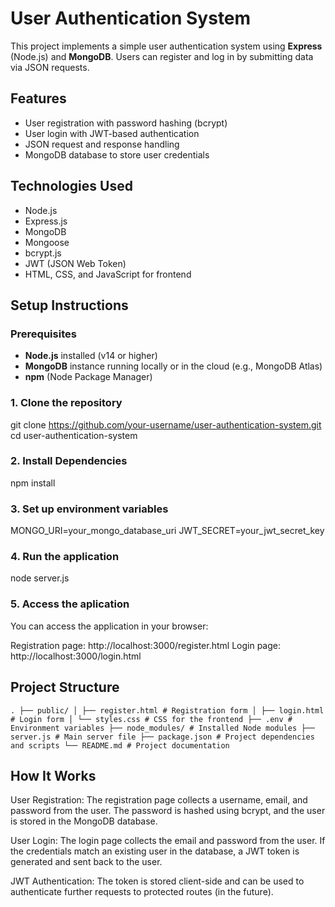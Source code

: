 # User Authentication System

This project implements a simple user authentication system using **Express** (Node.js) and **MongoDB**. Users can register and log in by submitting data via JSON requests.

## Features
- User registration with password hashing (bcrypt)
- User login with JWT-based authentication
- JSON request and response handling
- MongoDB database to store user credentials

## Technologies Used
- Node.js
- Express.js
- MongoDB
- Mongoose
- bcrypt.js
- JWT (JSON Web Token)
- HTML, CSS, and JavaScript for frontend

## Setup Instructions

### Prerequisites

- **Node.js** installed (v14 or higher)
- **MongoDB** instance running locally or in the cloud (e.g., MongoDB Atlas)
- **npm** (Node Package Manager)
### 1. Clone the repository

git clone https://github.com/your-username/user-authentication-system.git
cd user-authentication-system


### 2. Install Dependencies

npm install


### 3. Set up environment variables

MONGO_URI=your_mongo_database_uri
JWT_SECRET=your_jwt_secret_key

### 4. Run the application

node server.js

### 5. Access the aplication
You can access the application in your browser:

Registration page: http://localhost:3000/register.html
Login page: http://localhost:3000/login.html


## Project Structure
```. ├── public/ │ ├── register.html # Registration form │ ├── login.html # Login form │ └── styles.css # CSS for the frontend ├── .env # Environment variables ├── node_modules/ # Installed Node modules ├── server.js # Main server file ├── package.json # Project dependencies and scripts └── README.md # Project documentation```
## How It Works
User Registration: The registration page collects a username, email, and password from the user. The password is hashed using bcrypt, and the user is stored in the MongoDB database.

User Login: The login page collects the email and password from the user. If the credentials match an existing user in the database, a JWT token is generated and sent back to the user.

JWT Authentication: The token is stored client-side and can be used to authenticate further requests to protected routes (in the future).







